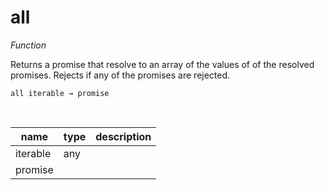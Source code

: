 # all

_Function_

Returns a promise that resolve to an array of the values of of the resolved promises. Rejects if any of the promises are rejected.

<pre><code>all iterable &rarr; promise</code></pre>
<br>

| name | type | description |
|------|------|-------------|
|iterable|any||
|promise|||


